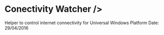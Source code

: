﻿# Conectivity Watcher />

Helper to control internet connectivity for Universal Windows Platform
Date: 29/04/2016

